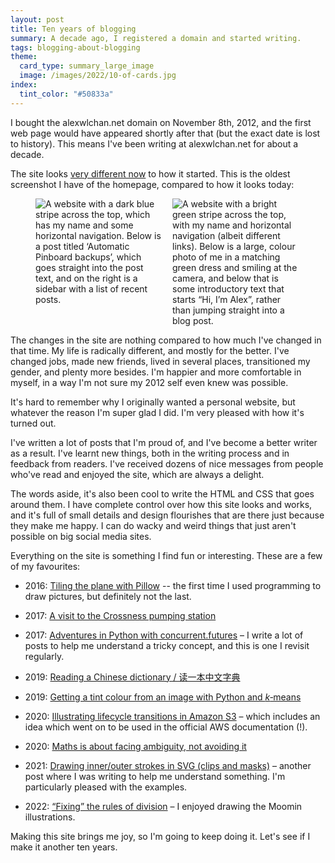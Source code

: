 ```yaml
---
layout: post
title: Ten years of blogging
summary: A decade ago, I registered a domain and started writing.
tags: blogging-about-blogging
theme:
  card_type: summary_large_image
  image: /images/2022/10-of-cards.jpg
index:
  tint_color: "#50833a"
---
```


<!-- Summary card based on https://pixabay.com/photos/card-game-cards-ten-heart-813/ -->

I bought the alexwlchan.net domain on November 8th, 2012, and the first web page would have appeared shortly after that (but the exact date is lost to history).
This means I've been writing at alexwlchan.net for about a decade.

The site looks [very different now](/about-the-site/) to how it started.
This is the oldest screenshot I have of the homepage, compared to how it looks today:

<style>
  .screenshot_grid {
    display: grid;
    grid-template-columns: calc(50% - 0.5em) calc(50% - 0.5em);
    grid-gap: 1em;
  }

  @media screen and (max-width: 500px) {
    .screenshot_grid {
      grid-template-columns: auto;
    }
  }
</style>

<figure class="screenshot_grid">
  <img src="/images/2022/homepage_2012_1x.jpg" srcset="/images/2022/homepage_2012_1x.jpg 1x, /images/2022/homepage_2012_2x.jpg 2x" class="screenshot" alt="A website with a dark blue stripe across the top, which has my name and some horizontal navigation. Below is a post titled ‘Automatic Pinboard backups’, which goes straight into the post text, and on the right is a sidebar with a list of recent posts.">
  <img src="/images/2022/homepage_2022_1x.jpg" srcset="/images/2022/homepage_2022_1x.jpg 1x, /images/2022/homepage_2022_2x.jpg 2x" class="screenshot" alt="A website with a bright green stripe across the top, with my name and horizontal navigation (albeit different links). Below is a large, colour photo of me in a matching green dress and smiling at the camera, and below that is some introductory text that starts “Hi, I’m Alex”, rather than jumping straight into a blog post.">
</figure>

The changes in the site are nothing compared to how much I've changed in that time.
My life is radically different, and mostly for the better.
I've changed jobs, made new friends, lived in several places, transitioned my gender, and plenty more besides.
I'm happier and more comfortable in myself, in a way I'm not sure my 2012 self even knew was possible.

<!-- I've written about 376 posts, and just over 323,000 words.
(Like the date, the exact numbers are fuzzy.
I've deleted a handful of posts, and there may be some quoted material in that word count.) -->

It's hard to remember why I originally wanted a personal website, but whatever the reason I'm super glad I did.
I'm very pleased with how it's turned out.

I've written a lot of posts that I'm proud of, and I've become a better writer as a result.
I've learnt new things, both in the writing process and in feedback from readers.
I've received dozens of nice messages from people who've read and enjoyed the site, which are always a delight.

The words aside, it's also been cool to write the HTML and CSS that goes around them.
I have complete control over how this site looks and works, and it's full of small details and design flourishes that are there just because they make me happy.
I can do wacky and weird things that just aren't possible on big social media sites.

Everything on the site is something I find fun or interesting.
These are a few of my favourites:

*   2016: [Tiling the plane with Pillow](/2016/10/tiling-the-plane-with-pillow/) -- the first time I used programming to draw pictures, but definitely not the last.

*   2017: [A visit to the Crossness pumping station](/2017/06/crossness-pumping-station/)

*   2017: [Adventures in Python with concurrent.futures](/2019/10/adventures-with-concurrent-futures/) – I write a lot of posts to help me understand a tricky concept, and this is one I revisit regularly.

*   2019: [Reading a Chinese dictionary / 读一本中文字典](/2019/06/reading-a-chinese-dictionary/)

*   2019: [Getting a tint colour from an image with Python and *k*‑means](/2019/08/finding-tint-colours-with-k-means/)

*   2020: [Illustrating lifecycle transitions in Amazon S3](/2020/05/illustrating-lifecycle-transitions-in-amazon-s3/) – which includes an idea which went on to be used in the official AWS documentation (!).

*   2020: [Maths is about facing ambiguity, not avoiding it](/2020/11/maths-is-about-facing-ambiguity-not-avoiding-it/)

*   2021: [Drawing inner/outer strokes in SVG (clips and masks)](/2021/03/inner-outer-strokes-svg/) – another post where I was writing to help me understand something.
    I'm particularly pleased with the examples.

*   2022: [“Fixing” the rules of division](/2022/09/moomin-mathematics/) – I enjoyed drawing the Moomin illustrations.

Making this site brings me joy, so I'm going to keep doing it.
Let's see if I make it another ten years.
